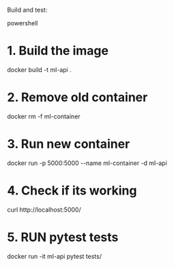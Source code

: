 Build and test:

powershell
# 1. Build the image
docker build -t ml-api .

# 2. Remove old container
docker rm -f ml-container

# 3. Run new container
docker run -p 5000:5000 --name ml-container -d ml-api

# 4. Check if its working
curl http://localhost:5000/

# 5. RUN pytest tests
docker run -it ml-api pytest tests/